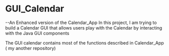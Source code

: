 # GUI_Calendar

--An Enhanced version of the Calendar_App
In this project, I am trying to build a Calendar GUI that allows users play with the Calendar by interacting with the
Java GUI components

The GUI calendar contains most of the functions described in Calendar_App ( my another repository)
